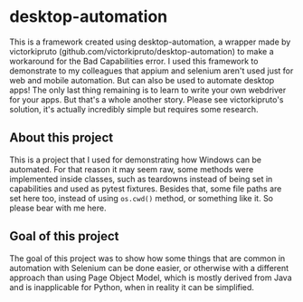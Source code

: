 # desktop-automation
This is a framework created using desktop-automation, a wrapper made by victorkipruto (github.com/victorkipruto/desktop-automation) to make a workaround for the Bad Capabilities error. I used this framework to demonstrate to my colleagues that appium and selenium aren't used just for web and mobile automation. But can also be used to automate desktop apps! The only last thing remaining is to learn to write your own webdriver for your apps. But that's a whole another story. Please see victorkipruto's solution, it's actually incredibly simple but requires some research.

## About this project
This is a project that I used for demonstrating how Windows can be automated. For that reason it may seem raw, some methods were implemented inside classes, such as teardowns instead of being set in capabilities and used as pytest fixtures. Besides that, some file paths are set here too, instead of using `os.cwd()` method, or something like it. So please bear with me here.

 ## Goal of this project
 The goal of this project was to show how some things that are common in automation with Selenium can be done easier, or otherwise with a different approach than using Page Object Model, which is mostly derived from Java and is inapplicable for Python, when in reality it can be simplified.
